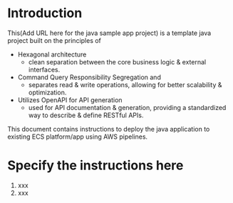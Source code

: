 # Introduction
This(Add URL here for the java sample app project) is a template java project built on the principles of
- Hexagonal architecture
    - clean separation between the core business logic & external interfaces.
- Command Query Responsibility Segregation and
    - separates read & write operations, allowing for better scalability & optimization.
- Utilizes OpenAPI for API generation
    - used for API documentation & generation, providing a standardized way to describe & define RESTful APIs.

This document contains instructions to deploy the java application to existing ECS platform/app using AWS pipelines.

# Specify the instructions here
1. xxx
2. xxx